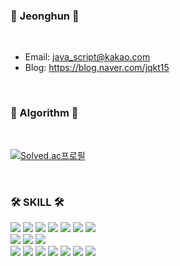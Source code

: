 ### 👋 Jeonghun 👋
</br>


* Email: java_script@kakao.com</br>
* Blog: https://blog.naver.com/jqkt15
</br>


<!--
**Dice15/Dice15** is a ✨ _special_ ✨ repository because its `README.md` (this file) appears on your GitHub profile.

- 🔭 I’m currently working on ...
- 🌱 I’m currently learning ...
- 👯 I’m looking to collaborate on ...
- 🤔 I’m looking for help with ...
- 💬 Ask me about ...
- 📫 How to reach me: ...
- 😄 Pronouns: ...
- ⚡ Fun fact: ...
-->

### 🌱 Algorithm 🌱
</br>

[![Solved.ac프로필](http://mazassumnida.wtf/api/v2/generate_badge?boj=97mjh1012)](https://solved.ac/97mjh1012)

</br>


### 🛠 SKILL 🛠
<div>
 <img src="https://img.shields.io/badge/JavaScript-F7DF1E?style=flat-square&logo=javascript&logoColor=black"/>
 <img src="https://img.shields.io/badge/TypeScript-007ACC?style=flat-square&logo=typescript&logoColor=white"/>
 <img src="https://img.shields.io/badge/HTML5-E34F26?style=flat-square&logo=html5&logoColor=white"/>
 <img src="https://img.shields.io/badge/CSS3-1572B6?style=flat-square&logo=css3&logoColor=white"/>
 <img src="https://img.shields.io/badge/ReactJS-61DAFB?style=flat-square&logo=react&logoColor=white"/>
 <img src="https://img.shields.io/badge/ReactTS-007ACC?style=flat-square&logo=react&logoColor=white"/>
 <img src="https://img.shields.io/badge/VSCode-007ACC?style=flat-square&logo=visualstudiocode&logoColor=white"/>
</div>

<div>
  <img src="https://img.shields.io/badge/Java-ED8B00?style=flat-square&logo=java&logoColor=white"/>
  <img src="https://img.shields.io/badge/Spring-6DB33F?style=flat-square&logo=spring&logoColor=white"/>
  <img src="https://img.shields.io/badge/IntelliJ%20IDEA-FF5700?style=flat-square&logo=intellijidea&logoColor=white"/>
</div>

<div>
 <img src="https://img.shields.io/badge/C++-00599C?style=flat-square&logo=cplusplus&logoColor=white"/>
 <img src="https://img.shields.io/badge/C++/CLI-00599C?style=flat-square&logo=cplusplus&logoColor=white"/>
 <img src="https://img.shields.io/badge/C%23-239120?style=flat-square&logo=csharp&logoColor=white"/>
 <img src="https://img.shields.io/badge/.Net-512BD4?style=flat-square&logo=dotnet&logoColor=white"/>
 <img src="https://img.shields.io/badge/.NET%20Framework-512BD4?style=flat-square&logo=.net&logoColor=white"/>
 <img src="https://img.shields.io/badge/.NET%20Core-512BD4?style=flat-square&logo=.net&logoColor=white"/>
 <img src="https://img.shields.io/badge/Visual Studio-5C2D91?style=flat-square&logo=visualstudio&logoColor=white"/>
</div>


<!--![Top Langs](https://github-readme-stats.vercel.app/api/top-langs/?username=Dice15&layout=compact&theme=dark)-->



